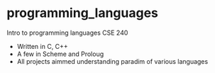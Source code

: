 # programming_languages
Intro to programming languages CSE 240

* Written in C, C++
* A few in Scheme and Proloug
* All projects aimmed understanding paradim of various languages
